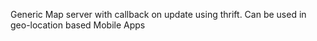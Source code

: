 Generic Map server with callback on update using thrift. Can be used in geo-location based Mobile Apps
